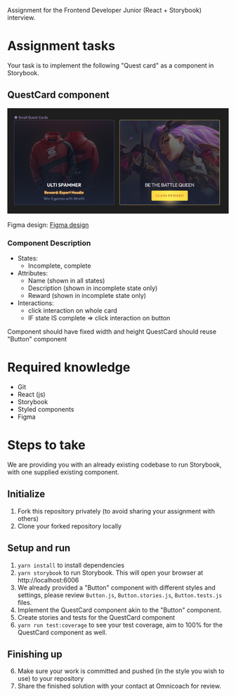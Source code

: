 Assignment for the Frontend Developer Junior (React + Storybook) interview.

# Assignment tasks
Your task is to implement the following "Quest card" as a component in Storybook.

## QuestCard component
![QuestCard](questCard.png "QuestCard component preview")

Figma design:
[Figma design](https://www.figma.com/file/0fXr6glMSibZrNcPUe47Sh/Omnicoach-Frontend-Testing-task?node-id=0%3A1)

### Component Description
- States:
  - Incomplete, complete
- Attributes:
  - Name (shown in all states)
  - Description (shown in incomplete state only)
  - Reward (shown in incomplete state only)
- Interactions:
  - click interaction on whole card
  - IF state IS complete => click interaction on button

Component should have fixed width and height
QuestCard should reuse "Button" component

# Required knowledge
- Git
- React (js)
- Storybook
- Styled components
- Figma

# Steps to take
We are providing you with an already existing codebase to run Storybook, with one supplied existing component.

## Initialize
1. Fork this repository privately (to avoid sharing your assignment with others)
2. Clone your forked repository locally

## Setup and run
1. `yarn install` to install dependencies
2. `yarn storybook` to run Storybook. This will open your browser at http://localhost:6006
3. We already provided a "Button" component with different styles and settings, please review `Button.js`, `Button.stories.js`, `Button.tests.js` files.
4. Implement the QuestCard component akin to the "Button" component.
5. Create stories and tests for the QuestCard component
6. `yarn run test:coverage` to see your test coverage, aim to 100% for the QuestCard component as well.

## Finishing up
6. Make sure your work is committed and pushed (in the style you wish to use) to your repository
7. Share the finished solution with your contact at Omnicoach for review.
